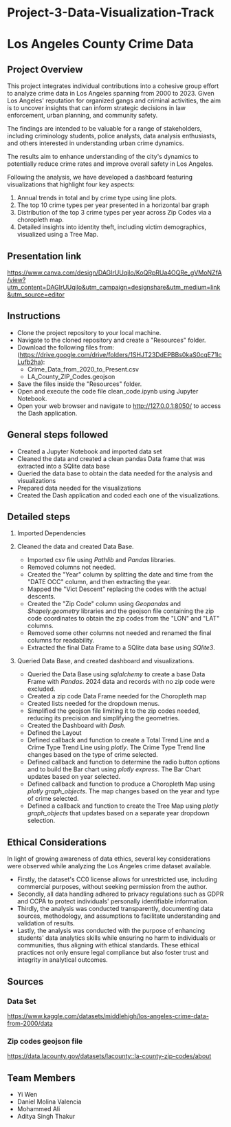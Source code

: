 # Project-3-Data-Visualization-Track
# Los Angeles County Crime Data

## Project Overview

This project integrates individual contributions into a cohesive group effort to analyze crime data in Los Angeles spanning from 2000 to 2023. Given Los Angeles' reputation for organized gangs and criminal activities, the aim is to uncover insights that can inform strategic decisions in law enforcement, urban planning, and community safety.

The findings are intended to be valuable for a range of stakeholders, including criminology students, police analysts, data analysis enthusiasts, and others interested in understanding urban crime dynamics.

The results aim to enhance understanding of the city's dynamics to potentially reduce crime rates and improve overall safety in Los Angeles.

Following the analysis, we have developed a dashboard featuring visualizations that highlight four key aspects:
1. Annual trends in total and by crime type using line plots.
2. The top 10 crime types per year presented in a horizontal bar graph
3. Distribution of the top 3 crime types per year across Zip Codes via a choropleth map.
4. Detailed insights into identity theft, including victim demographics, visualized using a Tree Map.

## Presentation link
https://www.canva.com/design/DAGIrUUqilo/KoQRpRUa4OQRe_gVMoNZfA/view?utm_content=DAGIrUUqilo&utm_campaign=designshare&utm_medium=link&utm_source=editor

## Instructions
- Clone the project repository to your local machine.
- Navigate to the cloned repository and create a "Resources" folder.
- Download the following files from: (https://drive.google.com/drive/folders/1SHJT23DdEPBBs0kaS0cqE71lcLufb2ha):
    - Crime_Data_from_2020_to_Present.csv
    - LA_County_ZIP_Codes.geojson
- Save the files inside the "Resources" folder.
- Open and execute the code file clean_code.ipynb using Jupyter Notebook.
- Open your web browser and navigate to http://127.0.0.1:8050/ to access the Dash application.

## General steps followed
- Created a Jupyter Notebook and imported data set
- Cleaned the data and created a clean pandas Data frame that was extracted into a SQlite data base
- Queried the data base to obtain the data needed for the analysis and visualizations
- Prepared data needed for the visualizations
- Created the Dash application and coded each one of the visualizations.

## Detailed steps
1. Imported Dependencies

2. Cleaned the data and created Data Base.

    - Imported csv file using *Pathlib* and *Pandas* libraries.
    - Removed columns not needed.
    - Created the "Year" column by splitting the date and time from the "DATE OCC" column, and then extracting the year.
    - Mapped the "Vict Descent" replacing the codes with the actual descents.
    - Created the "Zip Code" column using *Geopandas* and *Shapely.geometry* libraries and the geojson file containing the zip code coordinates to obtain the zip codes from the "LON" and "LAT" columns.
    - Removed some other columns not needed and renamed the final columns for readability.
    - Extracted the final Data Frame to a SQlite data base using *SQlite3*.

3. Queried Data Base, and created dashboard and visualizations.
    - Queried the Data Base using *sqlalchemy* to create a base Data Frame with *Pandas*. 2024 data and records with no zip code were excluded.
    - Created a zip code Data Frame needed for the Choropleth map
    - Created lists needed for the dropdown menus.
    - Simplified the geojson file limiting it to the zip codes needed, reducing its precision and simplifying the geometries.
    - Created the Dashboard with *Dash*.
    - Defined the Layout
    - Defined callback and function to create a Total Trend Line and a Crime Type Trend Line using *plotly*. The Crime Type Trend line changes based on the type of crime selected. 
    - Defined callback and function to determine the radio button options and to build the Bar chart using *plotly express*. The Bar Chart updates based on year selected.
    - Defined callback and function to produce a Choropleth Map using *plotly graph_objects*. The map changes based on the year and type of crime selected.
    - Defined a callback and function to create the Tree Map using *plotly graph_objects* that updates based on a separate year dropdown selection.

## Ethical Considerations

In light of growing awareness of data ethics, several key considerations were observed while analyzing the Los Angeles crime dataset available.
- Firstly, the dataset's CC0 license allows for unrestricted use, including commercial purposes, without seeking permission from the author.
- Secondly, all data handling adhered to privacy regulations such as GDPR and CCPA to protect individuals' personally identifiable information.
- Thirdly, the analysis was conducted transparently, documenting data sources, methodology, and assumptions to facilitate understanding and validation of results.
- Lastly, the analysis was conducted with the purpose of enhancing students' data analytics skills while ensuring no harm to individuals or communities, thus aligning with ethical standards. These ethical practices not only ensure legal compliance but also foster trust and integrity in analytical outcomes.

## Sources

### Data Set
https://www.kaggle.com/datasets/middlehigh/los-angeles-crime-data-from-2000/data

### Zip codes geojson file
https://data.lacounty.gov/datasets/lacounty::la-county-zip-codes/about


## Team Members
- Yi Wen
- Daniel Molina Valencia
- Mohammed Ali
- Aditya Singh Thakur
